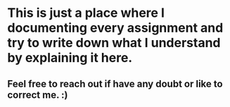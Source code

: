 # This is just a place where I documenting every assignment and try to write down what I understand by explaining it here.

## Feel free to reach out if have any doubt or like to correct me. :)
